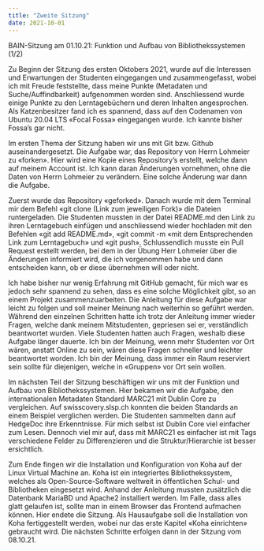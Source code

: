 ```yaml
---
title: "Zweite Sitzung"
date: 2021-10-01
---
```


<p>BAIN-Sitzung am 01.10.21: Funktion und Aufbau von Bibliothekssystemen (1/2)</p>

<p>Zu Beginn der Sitzung des ersten Oktobers 2021, wurde auf die Interessen und Erwartungen der Studenten eingegangen und zusammengefasst, wobei ich mit Freude feststellte, dass meine Punkte (Metadaten und Suche/Auffindbarkeit) aufgenommen worden sind.  Anschliessend wurde einige Punkte zu den Lerntagebüchern und deren Inhalten angesprochen. Als Katzenbesitzer fand ich es spannend, dass auf den Codenamen von Ubuntu 20.04 LTS «Focal Fossa» eingegangen wurde. Ich kannte bisher Fossa’s gar nicht.</p>

<p>Im ersten Thema der Sitzung haben wir uns mit Git bzw. Github auseinandergesetzt. Die Aufgabe war, das Repository von Herrn Lohmeier zu «forken». Hier wird eine Kopie eines Repository’s erstellt, welche dann auf meinem Account ist. Ich kann daran Änderungen vornehmen, ohne die Daten von Herrn Lohmeier zu verändern. Eine solche Änderung war dann die Aufgabe.</p>

<p>Zuerst wurde das Repository «geforked». Danach wurde mit dem Terminal mir dem Befehl «git clone (Link zum jeweiligen Fork)» die Dateien runtergeladen. Die Studenten mussten in der Datei README.md den Link zu ihren Lerntagebuch einfügen und anschliessend wieder hochladen mit den Befehlen «git add README.md», «git commit -m «mit dem Entsprechenden Link zum Lerntagebuch» und «git push». Schlussendlich musste ein Pull Request erstellt werden, bei dem in der Übung Herr Lohmeier über die Änderungen informiert wird, die ich vorgenommen habe und dann entscheiden kann, ob er diese übernehmen will oder nicht.</p>

<p>Ich habe bisher nur wenig Erfahrung mit GitHub gemacht, für mich war es jedoch sehr spannend zu sehen, dass es eine solche Möglichkeit gibt, so an einem Projekt zusammenzuarbeiten. Die Anleitung für diese Aufgabe war leicht zu folgen und soll meiner Meinung nach weiterhin so geführt werden. Während den einzelnen Schritten hatte ich trotz der Anleitung immer wieder Fragen, welche dank meinem Mitstudenten, gepriesen sei er, verständlich beantwortet wurden. Viele Studenten hatten auch Fragen, weshalb diese Aufgabe länger dauerte. Ich bin der Meinung, wenn mehr Studenten vor Ort wären, anstatt Online zu sein, wären diese Fragen schneller und leichter beantwortet worden. Ich bin der Meinung, dass immer ein Raum reserviert sein sollte für diejenigen, welche in «Gruppen» vor Ort sein wollen.</p>

<p>Im nächsten Teil der Sitzung beschäftigen wir uns mit der Funktion und Aufbau von Bibliothekssystemen. Hier bekamen wir die Aufgabe, den internationalen Metadaten Standard MARC21 mit Dublin Core zu vergleichen. Auf swisscovery.slsp.ch konnten die beiden Standards an einem Beispiel verglichen werden. Die Studenten sammelten dann auf HedgeDoc ihre Erkenntnisse. Für mich selbst ist Dublin Core viel einfacher zum Lesen. Dennoch viel mir auf, dass mit MARC21 es einfacher ist mit Tags verschiedene Felder zu Differenzieren und die Struktur/Hierarchie ist besser ersichtlich.</p>

<p>Zum Ende fingen wir die Installation und Konfiguration von Koha auf der Linux Virtual Machine an. Koha ist ein integriertes Bibliothekssystem, welches als Open-Source-Software weltweit in öffentlichen Schul- und Bibliotheken eingesetzt wird. Anhand der Anleitung mussten zusätzlich die Datenbank MariaBD und Apache2 installiert werden. Im Falle, dass alles glatt gelaufen ist, sollte man in einem Browser das Frontend aufmachen können. Hier endete die Sitzung.  Als Hausaufgabe soll die Installation von Koha fertiggestellt werden, wobei nur das erste Kapitel «Koha einrichten» gebraucht wird. Die nächsten Schritte erfolgen dann in der Sitzung vom 08.10.21. </p>
